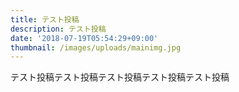 ```yaml
---
title: テスト投稿
description: テスト投稿
date: '2018-07-19T05:54:29+09:00'
thumbnail: /images/uploads/mainimg.jpg
---
```

テスト投稿テスト投稿テスト投稿テスト投稿テスト投稿
